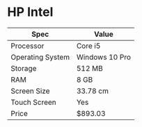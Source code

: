 # HP Intel

| Spec | Value |
|---|---|
| Processor | Core i5 |
| Operating System | Windows 10 Pro |
| Storage | 512 MB |
| RAM | 8 GB |
| Screen Size | 33.78 cm |
| Touch Screen | Yes |
| Price | $893.03 |
